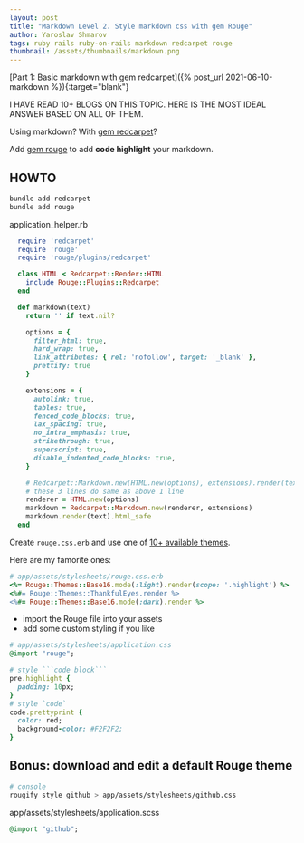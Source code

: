 ```yaml
---
layout: post
title: "Markdown Level 2. Style markdown css with gem Rouge"
author: Yaroslav Shmarov
tags: ruby rails ruby-on-rails markdown redcarpet rouge
thumbnail: /assets/thumbnails/markdown.png
---
```


[Part 1: Basic markdown with gem redcarpet]({% post_url 2021-06-10-markdown %}){:target="blank"}

I HAVE READ 10+ BLOGS ON THIS TOPIC. HERE IS THE MOST IDEAL ANSWER BASED ON ALL OF THEM.

Using markdown? With [gem redcarpet](https://github.com/vmg/redcarpet)?

Add [gem rouge](https://github.com/rouge-ruby/rouge) to add **code highlight** your markdown.

## HOWTO

```sh
bundle add redcarpet
bundle add rouge
```

application_helper.rb

```ruby
  require 'redcarpet'
  require 'rouge'
  require 'rouge/plugins/redcarpet'

  class HTML < Redcarpet::Render::HTML
    include Rouge::Plugins::Redcarpet
  end

  def markdown(text)
    return '' if text.nil?

    options = {
      filter_html: true,
      hard_wrap: true,
      link_attributes: { rel: 'nofollow', target: '_blank' },
      prettify: true
    }

    extensions = {
      autolink: true,
      tables: true,
      fenced_code_blocks: true,
      lax_spacing: true,
      no_intra_emphasis: true,
      strikethrough: true,
      superscript: true,
      disable_indented_code_blocks: true,
    }

    # Redcarpet::Markdown.new(HTML.new(options), extensions).render(text).html_safe
    # these 3 lines do same as above 1 line
    renderer = HTML.new(options)
    markdown = Redcarpet::Markdown.new(renderer, extensions)
    markdown.render(text).html_safe
  end
```

Create `rouge.css.erb` and use one of [10+ available themes](https://github.com/rouge-ruby/rouge/tree/master/lib/rouge/themes).

Here are my famorite ones:

```ruby
# app/assets/stylesheets/rouge.css.erb
<%= Rouge::Themes::Base16.mode(:light).render(scope: '.highlight') %>
<%#= Rouge::Themes::ThankfulEyes.render %>
<%#= Rouge::Themes::Base16.mode(:dark).render %>
```

* import the Rouge file into your assets
* add some custom styling if you like

```ruby
# app/assets/stylesheets/application.css
@import "rouge";

# style ```code block```
pre.highlight {
  padding: 10px;
}
# style `code`
code.prettyprint {
  color: red;
  background-color: #F2F2F2;
}
```

## Bonus: download and edit a default Rouge theme


```sh
# console
rougify style github > app/assets/stylesheets/github.css
```

app/assets/stylesheets/application.scss

```ruby
@import "github";
```
